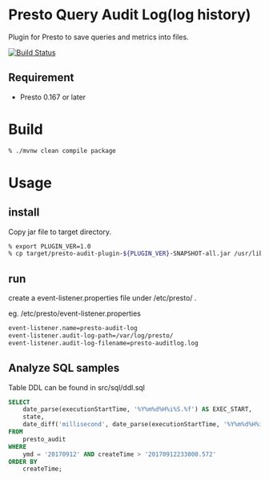 <!--
{% comment %}
  Licensed under the Apache License, Version 2.0 (the "License");
  you may not use this file except in compliance with the License.
  You may obtain a copy of the License at

    http://www.apache.org/licenses/LICENSE-2.0

  Unless required by applicable law or agreed to in writing, software
  distributed under the License is distributed on an "AS IS" BASIS,
  WITHOUT WARRANTIES OR CONDITIONS OF ANY KIND, either express or implied.
  See the License for the specific language governing permissions and
  limitations under the License. See accompanying LICENSE file.
{% endcomment %}
-->
# Presto Query Audit Log(log history)
Plugin for Presto to save queries and metrics into files.

[![Build Status](https://travis-ci.org/yahoojapan/presto-audit.svg?branch=master)](https://travis-ci.org/yahoojapan/presto-audit)

## Requirement
* Presto 0.167 or later

# Build

```bash
% ./mvnw clean compile package
```

# Usage

## install

Copy jar file to target directory.

```bash
% export PLUGIN_VER=1.0
% cp target/presto-audit-plugin-${PLUGIN_VER}-SNAPSHOT-all.jar /usr/lib/presto/lib/plugin/yj-audit/
```

## run
create a event-listener.properties file under /etc/presto/ .

eg.
/etc/presto/event-listener.properties
```bash
event-listener.name=presto-audit-log
event-listener.audit-log-path=/var/log/presto/
event-listener.audit-log-filename=presto-auditlog.log
```

## Analyze SQL samples
Table DDL can be found in src/sql/ddl.sql
```sql
SELECT
    date_parse(executionStartTime, '%Y%m%d%H%i%S.%f') AS EXEC_START,
    state,
    date_diff('millisecond', date_parse(executionStartTime, '%Y%m%d%H%i%S.%f'), date_parse(endTime, '%Y%m%d%H%i%S.%f')) AS PRESTO_EXEC_TIME_MS
FROM
    presto_audit
WHERE
    ymd = '20170912' AND createTime > '20170912233000.572'
ORDER BY
    createTime;
```
